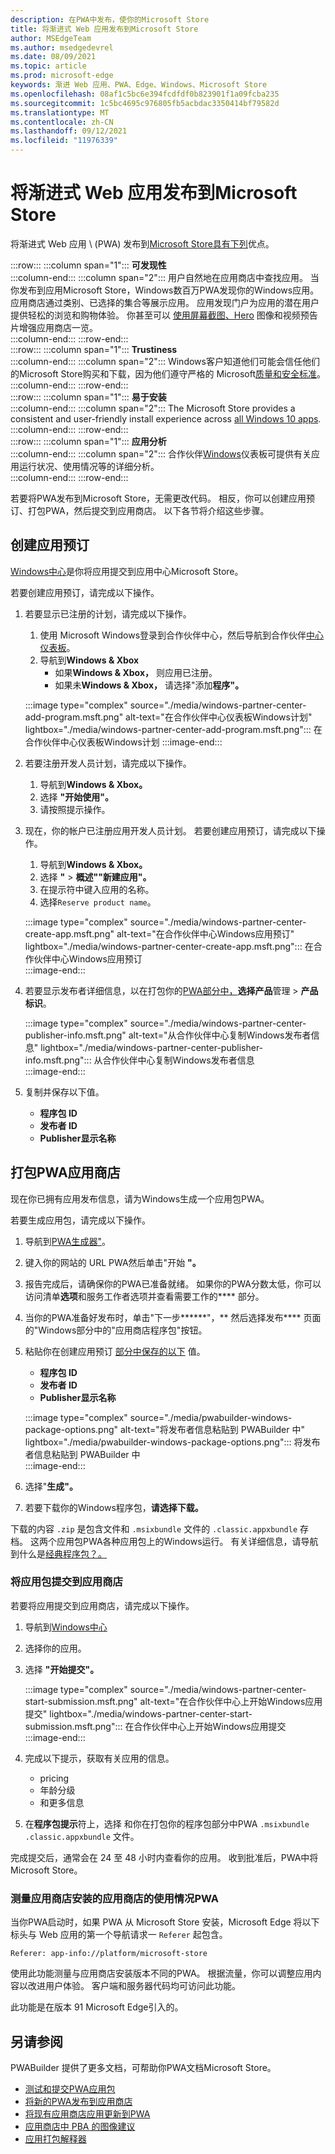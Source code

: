 ```yaml
---
description: 在PWA中发布，使你的Microsoft Store
title: 将渐进式 Web 应用发布到Microsoft Store
author: MSEdgeTeam
ms.author: msedgedevrel
ms.date: 08/09/2021
ms.topic: article
ms.prod: microsoft-edge
keywords: 渐进 Web 应用、PWA、Edge、Windows、Microsoft Store
ms.openlocfilehash: 08af1c5bc6e394fcdfdf0b823901f1a09fcba235
ms.sourcegitcommit: 1c5bc4695c976805fb5acbdac3350414bf79582d
ms.translationtype: MT
ms.contentlocale: zh-CN
ms.lasthandoff: 09/12/2021
ms.locfileid: "11976339"
---
```

# <a name="publish-your-progressive-web-app-to-the-microsoft-store"></a>将渐进式 Web 应用发布到Microsoft Store  

将渐进式 Web 应用 \ (PWA\) 发布到[Microsoft Store具有下列][WindowsUwpPublishIndex]优点。  

:::row:::
   :::column span="1":::
      **可发现性**  
   :::column-end:::
   :::column span="2":::
      用户自然地在应用商店中查找应用。  当你发布到应用Microsoft Store，Windows数百万PWA发现你的Windows应用。  应用商店通过类别、已选择的集合等展示应用。  应用发现门户为应用的潜在用户提供轻松的浏览和购物体验。  你甚至可以 [使用屏幕截图、Hero][WindowsUwpPublishAppScreenshotsImages] 图像和视频预告片增强应用商店一览。  
   :::column-end:::
:::row-end:::  
:::row:::
   :::column span="1":::
      **Trustiness**  
   :::column-end:::
   :::column span="2":::
      Windows客户知道他们可能会信任他们的Microsoft Store购买和下载，因为他们遵守严格的 Microsoft[质量和安全标准][LegalWindowsAgreementsStorePolicies]。  
   :::column-end:::
:::row-end:::  
:::row:::
   :::column span="1":::
      **易于安装**  
   :::column-end:::
   :::column span="2":::
      The Microsoft Store provides a consistent and user-friendly install experience across [all Windows 10 apps][MicrosoftStoreAppsWindows].  
   :::column-end:::
:::row-end:::  
:::row:::
   :::column span="1":::
      **应用分析**  
   :::column-end:::
   :::column span="2":::
      合作伙伴[Windows][WindowsUwpPublishIndex]仪表板可提供有关应用运行状况、使用情况等的详细[][WindowsUwpPublishAnalytics]分析。  
   :::column-end:::
:::row-end:::  

若要将PWA发布到Microsoft Store，无需更改代码。  相反，你可以创建应用预订、打包PWA，然后提交到应用商店。  以下各节将介绍这些步骤。   

## <a name="create-an-app-reservation"></a>创建应用预订  

[Windows中心][MicrosoftPartnerDashboardWindowsOverview]是你将应用提交到应用中心Microsoft Store。  

若要创建应用预订，请完成以下操作。  

1.  若要显示已注册的计划，请完成以下操作。  
    1.  使用 Microsoft Windows登录到合作伙伴中心，然后导航到合作伙伴[中心仪表板][MicrosoftPartnerDashboardHome]。  
    1.  导航到**Windows & Xbox**  
        *   如果**Windows & Xbox，** 则应用已注册。  
        *   如果未**Windows & Xbox，** 请选择"添加**程序"。**  
    
    :::image type="complex" source="./media/windows-partner-center-add-program.msft.png" alt-text="在合作伙伴中心仪表板Windows计划" lightbox="./media/windows-partner-center-add-program.msft.png":::
       在合作伙伴中心仪表板Windows计划
    :::image-end:::  
    
1.  若要注册开发人员计划，请完成以下操作。  
    1.  导航到**Windows & Xbox。**  
    1.  选择 **"开始使用"。**  
    1.  请按照提示操作。  
1.  现在，你的帐户已注册应用开发人员计划。 若要创建应用预订，请完成以下操作。  
    1.  导航到**Windows & Xbox。**  
    1.  选择 **"**  >  **概述""新建应用"。**  
    1.  在提示符中键入应用的名称。  
    1.  选择`Reserve product name`。  
        
    :::image type="complex" source="./media/windows-partner-center-create-app.msft.png" alt-text="在合作伙伴中心Windows应用预订" lightbox="./media/windows-partner-center-create-app.msft.png":::
       在合作伙伴中心Windows应用预订  
    :::image-end:::  
    
1.  若要显示发布者详细信息，以在打包你的[PWA部分中，](#package-your-pwa-for-the-store)**选择产品**管理  >  **产品标识**。  
    
    :::image type="complex" source="./media/windows-partner-center-publisher-info.msft.png" alt-text="从合作伙伴中心复制Windows发布者信息" lightbox="./media/windows-partner-center-publisher-info.msft.png":::
       从合作伙伴中心复制Windows发布者信息  
    :::image-end:::  
    
1.  复制并保存以下值。  
    *   **程序包 ID**  
    *   **发布者 ID**  
    *   **Publisher显示名称**  
        
## <a name="package-your-pwa-for-the-store"></a>打包PWA应用商店 

现在你已拥有应用发布信息，请为Windows生成一个应用包PWA。

若要生成应用包，请完成以下操作。  

1.  导航到[PWA生成器"][PwabuilderMain]。  
1.  键入你的网站的 URL PWA然后单击"开始 **"。**  
1.  报告完成后，请确保你的PWA已准备就绪。 如果你的PWA分数太低，你可以访问清单**选项**和服务工作者选项并查看需要工作的**** 部分。
1.  当你的PWA准备好发布时，单击"下一步******"，** 然后选择发布**** 页面的"Windows部分中的"应用商店程序包"按钮。
1.  粘贴你在创建应用预订 [部分中保存的以下](#create-an-app-reservation) 值。  
    *   **程序包 ID**  
    *   **发布者 ID**  
    *   **Publisher显示名称**  
        
    :::image type="complex" source="./media/pwabuilder-windows-package-options.png" alt-text="将发布者信息粘贴到 PWABuilder 中" lightbox="./media/pwabuilder-windows-package-options.png":::
       将发布者信息粘贴到 PWABuilder 中  
    :::image-end:::  
    
1.  选择"**生成"。**  
1.  若要下载你的Windows程序包，**请选择下载。**

下载的内容 `.zip` 是包含文件和 `.msixbundle` 文件的 `.classic.appxbundle` 存档。  这两个应用包PWA各种应用包上的Windows运行。  有关详细信息，请导航到什么是[经典程序包？。][GithubPwaBuilderPwabuilderWindowsChromiumDocsClassicPackageMd]  

### <a name="submit-your-app-package-to-the-store"></a>将应用包提交到应用商店  

若要将应用提交到应用商店，请完成以下操作。  

1.  导航到[Windows中心][MicrosoftPartnerDashboardWindowsOverview] 
1.  选择你的应用。  
1.  选择 **"开始提交"。**  
    
    :::image type="complex" source="./media/windows-partner-center-start-submission.msft.png" alt-text="在合作伙伴中心上开始Windows应用提交" lightbox="./media/windows-partner-center-start-submission.msft.png":::
       在合作伙伴中心上开始Windows应用提交  
    :::image-end:::  
    
1.  完成以下提示，获取有关应用的信息。
    *   pricing  
    *   年龄分级  
    *   和更多信息  
        
1.  在**程序包提示**符上，选择 和你在打包你的程序包部分中PWA `.msixbundle` `.classic.appxbundle` 文件。 [](#package-your-pwa-for-the-store)  
    
完成提交后，通常会在 24 至 48 小时内查看你的应用。  收到批准后，PWA中将Microsoft Store。  

### <a name="measure-usage-of-your-store-installed-pwa"></a>测量应用商店安装的应用商店的使用情况PWA

当你PWA启动时，如果 PWA 从 Microsoft Store 安装，Microsoft Edge 将以下标头与 Web 应用的第一个导航请求一 `Referer` 起包含。

```
Referer: app-info://platform/microsoft-store
```

使用此功能测量与应用商店安装版本不同的PWA。  根据流量，你可以调整应用内容以改进用户体验。  客户端和服务器代码均可访问此功能。

此功能是在版本 91 Microsoft Edge引入的。

## <a name="see-also"></a>另请参阅  

PWABuilder 提供了更多文档，可帮助你PWA文档Microsoft Store。  

*   [测试和提交PWA应用包][GithubPwaBuilderPwabuilderWindowsChromiumDocsNextStepsMd]  
*   [将新的PWA发布到应用商店][GithubPwaBuilderPwabuilderWindowsChromiumDocsPublishNewAppMd]  
*   [将现有应用商店应用更新到PWA][GithubPwaBuilderPwabuilderWindowsChromiumDocsUpdateExistingAppMd]  
*   [应用商店中 PBA 的图像建议][GithubPwaBuilderPwabuilderWindowsChromiumDocsImageRecommendationsMd]  
*   [应用打包解释器][GithubPwaBuilderPwabuilderWindowsChromiumDocsClassicPackageMd]  

<!-- links -->  

[LegalWindowsAgreementsStorePolicies]: /legal/windows/agreements/store-policies "Microsoft Store策略|Microsoft Docs"  

[WindowsUwpPublishAnalytics]: /windows/uwp/publish/analytics "分析应用性能|Microsoft Docs"  
[WindowsUwpPublishAppScreenshotsImages]: /windows/uwp/publish/app-screenshots-and-images "应用屏幕截图、图像和预告片|Microsoft Docs"  
[WindowsUwpPublishIndex]: /windows/uwp/publish/index "发布Windows应用和游戏|Microsoft Docs"  

[MicrosoftPartnerDashboardHome]: https://partner.microsoft.com/dashboard/home "家庭|Microsoft 合作伙伴中心"  
[MicrosoftPartnerDashboardWindowsOverview]: https://partner.microsoft.com/dashboard/windows/overview "合作伙伴资源|Microsoft 合作伙伴中心"  

[MicrosoftStoreAppsWindows]: https://www.microsoft.com/store/apps/windows "Windows应用|Microsoft Store"  

[WindowsBlogWindowsdeveloperHostedAppModel]: https://blogs.windows.com/windowsdeveloper/hosted-app-model "托管的应用模型|Windows开发人员博客"  

[GithubPwaBuilderPwabuilderWindowsChromiumDocsClassicPackageMd]: https://github.com/pwa-builder/pwabuilder-windows-chromium-docs/blob/master/classic-package.md "什么是经典程序包？|GitHub"  
[GithubPwaBuilderPwabuilderWindowsChromiumDocsImageRecommendationsMd]: https://github.com/pwa-builder/pwabuilder-windows-chromium-docs/blob/master/image-recommendations.md "程序包包Windows PWA图像|GitHub"  
[GithubPwaBuilderPwabuilderWindowsChromiumDocsNextStepsMd]: https://github.com/pwa-builder/pwabuilder-windows-chromium-docs/blob/master/next-steps.md "将你的应用程序PWA到Microsoft Store |GitHub"  
[GithubPwaBuilderPwabuilderWindowsChromiumDocsPublishNewAppMd]: https://github.com/pwa-builder/pwabuilder-windows-chromium-docs/blob/master/publish-new-app.md "将新应用发布到应用商店|GitHub"  
[GithubPwaBuilderPwabuilderWindowsChromiumDocsUpdateExistingAppMd]: https://github.com/pwa-builder/pwabuilder-windows-chromium-docs/blob/master/update-existing-app.md "更新应用商店应用中的现有|GitHub"  

[PwabuilderMain]: https://www.pwabuilder.com "PWABuilder"  
